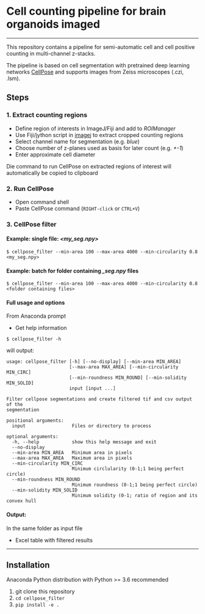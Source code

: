# Cell counting pipeline for brain organoids imaged
---
This repository contains a pipeline for semi-automatic cell and cell positive
counting in multi-channel z-stacks.

The pipeline is based on cell segmentation with pretrained deep learning networks
 [CellPose](http://www.cellpose.org/) and supports images from Zeiss microscopes (.czi, .lsm).


 ## Steps
 ### 1. Extract counting regions
 * Define region of interests in ImageJ/Fiji and add to *ROIManager*
 * Use Fiji/jython script in [imagej](./imagej/README.md) to extract cropped counting regions
 * Select channel name for segmentation (e.g. *blue*)
 * Choose number of z-planes used as basis for later count (e.g. *+-1*)
 * Enter approximate cell diameter

 Die command to run CellPose on extracted regions of interest will automatically be copied to clipboard

 ### 2. Run CellPose
 * Open command shell
 * Paste CellPose command (`RIGHT-click` or `CTRL+V`)

### 3. CellPose filter

#### Example: single file: *<my_seg.npy>*
`$ cellpose_filter --min-area 100 --max-area 4000 --min-circularity 0.8 <my_seg.npy>`

#### Example: batch for folder containing *_seg.npy* files
`$ cellpose_filter --min-area 100 --max-area 4000 --min-circularity 0.8 <folder containing files>`

#### Full usage and options
From Anaconda prompt

* Get help information
```
$ cellpose_filter -h
```
will output:

```
usage: cellpose_filter [-h] [--no-display] [--min-area MIN_AREA]
                       [--max-area MAX_AREA] [--min-circularity MIN_CIRC]
                       [--min-roundness MIN_ROUND] [--min-solidity MIN_SOLID]
                       input [input ...]

Filter cellpose segmentations and create filtered tif and csv output of the
segmentation

positional arguments:
  input                 Files or directory to process

optional arguments:
  -h, --help            show this help message and exit
  --no-display
  --min-area MIN_AREA   Minimum area in pixels
  --max-area MAX_AREA   Maximum area in pixels
  --min-circularity MIN_CIRC
                        Minimum circlularity (0-1;1 being perfect circle)
  --min-roundness MIN_ROUND
                        Minimum roundness (0-1;1 being perfect circle)
  --min-solidity MIN_SOLID
                        Minimum solidity (0-1; ratio of region and its convex hull
```


#### Output:
In the same folder as input file
* Excel table with filtered results

---
## Installation
Anaconda Python distribution with Python >= 3.6 recommended

1. git clone this repository
2. `cd cellpose_filter`
3. `pip install -e .`